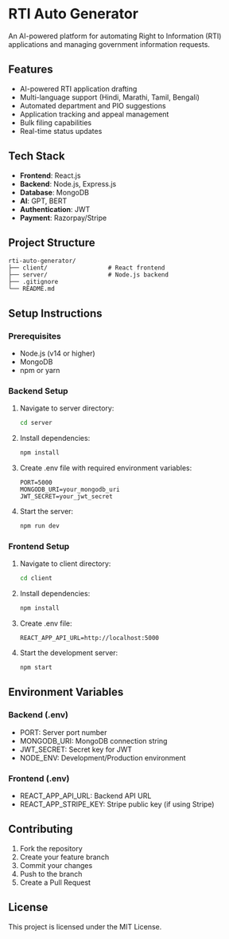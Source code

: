 # RTI Auto Generator

An AI-powered platform for automating Right to Information (RTI) applications and managing government information requests.

## Features

- AI-powered RTI application drafting
- Multi-language support (Hindi, Marathi, Tamil, Bengali)
- Automated department and PIO suggestions
- Application tracking and appeal management
- Bulk filing capabilities
- Real-time status updates

## Tech Stack

- **Frontend**: React.js
- **Backend**: Node.js, Express.js
- **Database**: MongoDB
- **AI**: GPT, BERT
- **Authentication**: JWT
- **Payment**: Razorpay/Stripe

## Project Structure

```
rti-auto-generator/
├── client/                 # React frontend
├── server/                 # Node.js backend
├── .gitignore
└── README.md
```

## Setup Instructions

### Prerequisites

- Node.js (v14 or higher)
- MongoDB
- npm or yarn

### Backend Setup

1. Navigate to server directory:
   ```bash
   cd server
   ```

2. Install dependencies:
   ```bash
   npm install
   ```

3. Create .env file with required environment variables:
   ```
   PORT=5000
   MONGODB_URI=your_mongodb_uri
   JWT_SECRET=your_jwt_secret
   ```

4. Start the server:
   ```bash
   npm run dev
   ```

### Frontend Setup

1. Navigate to client directory:
   ```bash
   cd client
   ```

2. Install dependencies:
   ```bash
   npm install
   ```

3. Create .env file:
   ```
   REACT_APP_API_URL=http://localhost:5000
   ```

4. Start the development server:
   ```bash
   npm start
   ```

## Environment Variables

### Backend (.env)
- PORT: Server port number
- MONGODB_URI: MongoDB connection string
- JWT_SECRET: Secret key for JWT
- NODE_ENV: Development/Production environment

### Frontend (.env)
- REACT_APP_API_URL: Backend API URL
- REACT_APP_STRIPE_KEY: Stripe public key (if using Stripe)

## Contributing

1. Fork the repository
2. Create your feature branch
3. Commit your changes
4. Push to the branch
5. Create a Pull Request

## License

This project is licensed under the MIT License. 